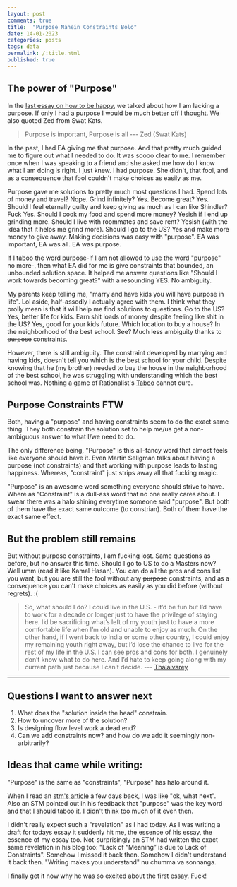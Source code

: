 ```yaml
---
layout: post
comments: true
title:  "Purpose Nahein Constraints Bolo"
date: 14-01-2023
categories: posts
tags: data
permalink: /:title.html
published: true
---
```



## The power of "Purpose"


In the [last essay on how to be happy](/new-year-new-me-2.html), we talked about how I am
lacking a purpose. If only I had a purpose I would be much better off
I thought. We also quoted Zed from Swat Kats.

> Purpose is important, Purpose is all --- Zed (Swat Kats)

In the past, I had EA giving me that purpose. And that pretty much
guided me to figure out what I needed to do. It was soooo clear to
me. I remember once when I was speaking to a friend and she asked me
how do I know what I am doing is right. I just knew. I had
purpose. She didn't, that fool, and as a consequence that fool
couldn't make choices as easily as me.

Purpose gave me solutions to pretty much most questions I had. Spend lots
of money and travel? Nope. Grind infinitely? Yes. Become great?
Yes. Should I feel eternally guilty and keep giving as much as I can
like Shindler? Fuck Yes. Should I cook my food and spend more money?
Yesish if I end up grinding more. Should I live with roommates and save
rent? Yesish (with the idea that it helps me grind more). Should I go
to the US? Yes and make more money to give away. Making decisions was
easy with "purpose". EA was important, EA was all. EA was purpose.

If I [taboo](https://pradeep90.github.io/Rationalists-Taboo.html) the word purpose-if I am not allowed to use the word
"purpose" no more-, then what EA did for me is give constraints that
bounded, an unbounded solution space. It helped me answer questions
like "Should I work towards becoming great?" with a resounding YES. No
ambiguity.

My parents keep telling me, "marry and have kids you will have purpose
in life". Lol aside, half-assedly I actually agree with them. I think
what they prolly mean is that it will help me find solutions to
questions. Go to the US? Yes, better life for kids. Earn shit loads of
money despite feeling like shit in the US? Yes, good for your kids
future. Which location to buy a house? In the neighborhood of the best
school. See? Much less ambiguity thanks to ~~purpose~~
constraints.

However, there is still ambiguity. The constraint developed by
marrying and having kids, doesn't tell you which is the best school
for your child. Despite knowing that he (my brother) needed to buy the
house in the neighborhood of the best school, he was struggling with
understanding which the best school was. Nothing a game of
Rationalist's [Taboo](https://pradeep90.github.io/Rationalists-Taboo.html) cannot cure.

## ~~Purpose~~ Constraints FTW

Both, having a "purpose" and having constraints seem to do the exact
same thing. They both constrain the solution set to help me/us get a
non-ambiguous answer to what I/we need to do.

The only difference being, "Purpose" is this all-fancy word that
almost feels like everyone should have it. Even Martin Seligman talks
about having a purpose (not constraints) and that working with purpose
leads to lasting happiness. Whereas, "constraint" just strips away all
that fucking magic.

"Purpose" is an awesome word something everyone should strive to
have. Where as "Constraint" is a dull-ass word that no one really
cares about. I swear there was a halo shining everytime someone said
"purpose". But both of them have the exact same outcome (to
constrian). Both of them have the exact same effect.

## But the problem still remains

But without ~~purpose~~ constraints, I am fucking lost. Same questions
as before, but no answer this time. Should I go to US to do a Masters
now? Well umm (read it like Kamal Hasan). You can do all
the pros and cons list you want, but you are still the fool without
any ~~purpose~~ constraints, and as a consequence you can't make
choices as easily as you did before (without regrets). :(

 >So, what should I do? I could live in the U.S. - it’d be fun but I’d
 >have to work for a decade or longer just to have the privilege of
 >staying here. I’d be sacrificing what’s left of my youth just to
 >have a more comfortable life when I’m old and unable to enjoy as
 >much. On the other hand, if I went back to India or some other
 >country, I could enjoy my remaining youth right away, but I’d lose
 >the chance to live for the rest of my life in the U.S. I can see
 >pros and cons for both. I genuinely don’t know what to do here. And
 >I’d hate to keep going along with my current path just because I
 >can’t decide. --- [Thalaivarey](https://pradeep90.github.io/what-creates-meaning.html)

---

## Questions I want to answer next

1. What does the "solution inside the head" constrain. 
2. How to uncover more of the solution?
3. Is designing flow level work a dead end?
4. Can we add constraints now? and how do we add it seemingly
   non-arbitrarily?

## Ideas that came while writing: 

"Purpose" is the same as "constraints", "Purpose" has halo around it.

When I read an [stm's article](https://pradeep90.github.io/what-creates-meaning.html) a few days back, I was like "ok,
what next". Also an STM pointed out in his feedback that "purpose" was
the key word and that I should taboo it. I didn't think too much of it
even then.

I didn't really expect such a "revelation" as I had today. As I was
writing a draft for todays essay it suddenly hit me, the essence of
his essay, the essence of my essay too. Not-surprisingly an STM had
written the exact same revelation in his blog too: "Lack of “Meaning”
is due to Lack of Constraints". Somehow I missed it back then. Somehow
I didn't understand it back then. "Writing makes you understand" nu
chumma va sonnanga.

I finally get it now why he was so excited about the first
essay. Fuck!

